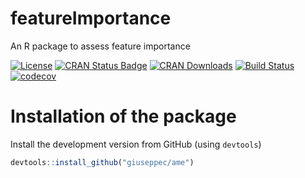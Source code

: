 # featureImportance

An R package to assess feature importance

[![License](https://img.shields.io/badge/License-BSD%203--Clause-blue.svg)](https://opensource.org/licenses/BSD-3-Clause)
[![CRAN Status Badge](http://www.r-pkg.org/badges/version/featureImportance)](http://cran.r-project.org/web/packages/featureImportance)
[![CRAN Downloads](http://cranlogs.r-pkg.org/badges/featureImportance)](http://cran.rstudio.com/web/packages/featureImportance/index.html)
[![Build Status](https://travis-ci.com/giuseppec/featureImportance.svg?token=P4o4Hs3rFaP4ygx5oTzm&branch=master)](https://travis-ci.com/giuseppec/featureImportance)
[![codecov](https://codecov.io/gh/giuseppec/featureImportance/branch/master/graph/badge.svg?token=2w8ISxXGMc)](https://codecov.io/gh/giuseppec/featureImportance)



# Installation of the package

Install the development version from GitHub (using `devtools`)

```r
devtools::install_github("giuseppec/ame")
```
